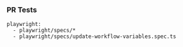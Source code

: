 ### PR Tests

```
playwright:
  - playwright/specs/*
  - playwright/specs/update-workflow-variables.spec.ts
```

